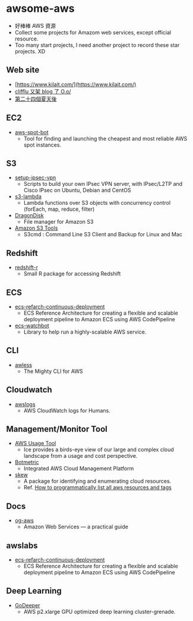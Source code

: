 # awsome-aws
- 好棒棒 AWS 資源
- Collect some projects for Amazom web services, except official resource.
- Too many start projects, I need another project to record these star projects. XD

## Web site
- [https://www.kilait.com/](https://www.kilait.com/)
- [clifflu 又架 blog 了 O.o/](https://blog.clifflu.net/)
- [第二十四個夏天後](http://blog.changyy.org/)

## EC2
- [aws-spot-bot](https://github.com/Jakobovski/aws-spot-bot)
    - Tool for finding and launching the cheapest and most reliable AWS spot instances. 
    
## S3
- [setup-ipsec-vpn](https://github.com/hwdsl2/setup-ipsec-vpn)
    - Scripts to build your own IPsec VPN server, with IPsec/L2TP and Cisco IPsec on Ubuntu, Debian and CentOS
- [s3-lambda](https://github.com/littlstar/s3-lambda)    
    - Lambda functions over S3 objects with concurrency control (forEach, map, reduce, filter) 
- [DragonDisk](http://www.s3-client.com/)
    - File manager for Amazon S3
- [Amazon S3 Tools](http://s3tools.org/s3cmd)
    - S3cmd : Command Line S3 Client and Backup for Linux and Mac

## Redshift
- [redshift-r](https://github.com/pingles/redshift-r)
    - Small R package for accessing Redshift 
    
## ECS
- [ecs-refarch-continuous-deployment](https://github.com/awslabs/ecs-refarch-continuous-deployment)
    - ECS Reference Architecture for creating a flexible and scalable deployment pipeline to Amazon ECS using AWS CodePipeline
- [ecs-watchbot](https://github.com/mapbox/ecs-watchbot)
    - Library to help run a highly-scalable AWS service.
    
## CLI
- [awless](https://github.com/wallix/awless)
    - The Mighty CLI for AWS

## Cloudwatch
- [awslogs](https://github.com/jorgebastida/awslogs)
    - AWS CloudWatch logs for Humans.

## Management/Monitor Tool
- [AWS Usage Tool](https://github.com/Netflix/ice)
    - Ice provides a birds-eye view of our large and complex cloud landscape from a usage and cost perspective.
- [Botmetric](https://www.botmetric.com/)
    - Integrated AWS Cloud Management Platform
- [skew](https://github.com/scopely-devops/skew)
    - A package for identifying and enumerating cloud resources.
    - Ref. [How to programmatically list all aws resources and tags](http://stackoverflow.com/questions/30674938/how-to-programmatically-list-all-aws-resources-and-tags)
    
## Docs
- [og-aws](https://github.com/open-guides/og-aws)
    - Amazon Web Services — a practical guide

## awslabs
- [ecs-refarch-continuous-deployment](https://github.com/awslabs/ecs-refarch-continuous-deployment)
    - ECS Reference Architecture for creating a flexible and scalable deployment pipeline to Amazon ECS using AWS CodePipeline

## Deep Learning
- [GoDeeper](https://github.com/Miej/GoDeeper)
    - AWS p2.xlarge GPU optimized deep learning cluster-grenade.
